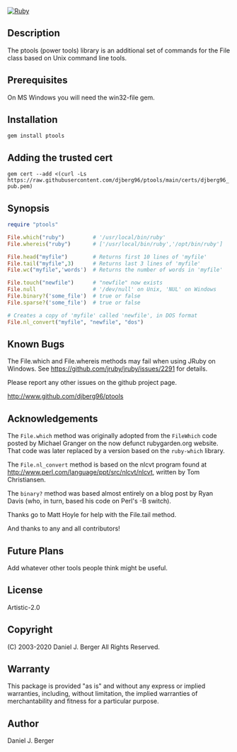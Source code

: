 [![Ruby](https://github.com/djberg96/ptools/actions/workflows/ruby.yml/badge.svg)](https://github.com/djberg96/ptools/actions/workflows/ruby.yml)

## Description
The ptools (power tools) library is an additional set of commands for the
File class based on Unix command line tools.
   
## Prerequisites
On MS Windows you will need the win32-file gem.

## Installation
`gem install ptools`

## Adding the trusted cert
`gem cert --add <(curl -Ls https://raw.githubusercontent.com/djberg96/ptools/main/certs/djberg96_pub.pem)`

## Synopsis
```ruby
require "ptools"

File.which("ruby")         # '/usr/local/bin/ruby'
File.whereis("ruby")       # ['/usr/local/bin/ruby','/opt/bin/ruby']

File.head("myfile")        # Returns first 10 lines of 'myfile'
File.tail("myfile",3)      # Returns last 3 lines of 'myfile'
File.wc("myfile",'words')  # Returns the number of words in 'myfile'

File.touch("newfile")      # "newfile" now exists
File.null                  # '/dev/null' on Unix, 'NUL' on Windows
File.binary?('some_file')  # true or false
File.sparse?('some_file')  # true or false

# Creates a copy of 'myfile' called 'newfile', in DOS format
File.nl_convert("myfile", "newfile", "dos")
```
   
## Known Bugs
The File.which and File.whereis methods may fail when using JRuby on Windows.
See https://github.com/jruby/jruby/issues/2291 for details.

Please report any other issues on the github project page.

http://www.github.com/djberg96/ptools

## Acknowledgements
The `File.which` method was originally adopted from the `FileWhich` code posted
by Michael Granger on the now defunct rubygarden.org website. That code was
later replaced by a version based on the `ruby-which` library.

The `File.nl_convert` method is based on the nlcvt program found at
http://www.perl.com/language/ppt/src/nlcvt/nlcvt, written by Tom Christiansen.
    
The `binary?` method was based almost entirely on a blog post by Ryan
Davis (who, in turn, based his code on Perl's -B switch).

Thanks go to Matt Hoyle for help with the File.tail method.

And thanks to any and all contributors!

## Future Plans
Add whatever other tools people think might be useful.
   
## License
Artistic-2.0
    
## Copyright
(C) 2003-2020 Daniel J. Berger
All Rights Reserved.
    
## Warranty
This package is provided "as is" and without any express or
implied warranties, including, without limitation, the implied
warranties of merchantability and fitness for a particular purpose.

## Author
Daniel J. Berger
